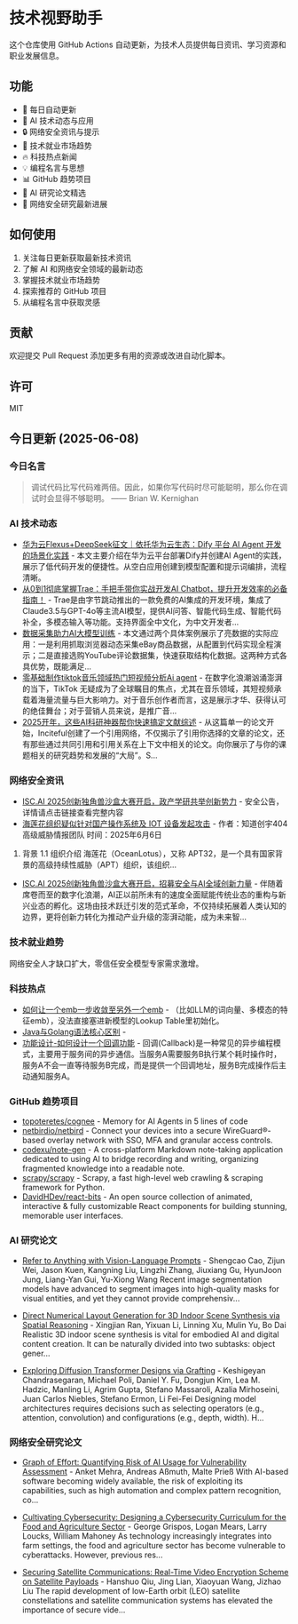 # 技术视野助手

这个仓库使用 GitHub Actions 自动更新，为技术人员提供每日资讯、学习资源和职业发展信息。

## 功能

- 🔄 每日自动更新
- 🤖 AI 技术动态与应用
- 🔒 网络安全资讯与提示
- 💼 技术就业市场趋势
- 🔥 科技热点新闻
- 💡 编程名言与思想
- 📊 GitHub 趋势项目
- 📝 AI 研究论文精选
- 🔐 网络安全研究最新进展

## 如何使用

1. 关注每日更新获取最新技术资讯
2. 了解 AI 和网络安全领域的最新动态
3. 掌握技术就业市场趋势
4. 探索推荐的 GitHub 项目
5. 从编程名言中获取灵感

## 贡献

欢迎提交 Pull Request 添加更多有用的资源或改进自动化脚本。

## 许可

MIT

## 今日更新 (2025-06-08)

### 今日名言

> 调试代码比写代码难两倍。因此，如果你写代码时尽可能聪明，那么你在调试时会显得不够聪明。 —— Brian W. Kernighan

### AI 技术动态

- [华为云Flexus+DeepSeek征文｜依托华为云生态：Dify 平台 AI Agent 开发的场景化实践](https://i-operation.csdnimg.cn/images/8efd18d5d7054f77a81294a14cd80ad5.png) - 本文主要介绍在华为云平台部署Dify并创建AI Agent的实践，展示了低代码开发的便捷性。从空白应用创建到模型配置和提示词编排，流程清晰。
- [从0到1彻底掌握Trae：手把手带你实战开发AI Chatbot，提升开发效率的必备指南！](https://i-operation.csdnimg.cn/images/8efd18d5d7054f77a81294a14cd80ad5.png) - Trae是由字节跳动推出的一款免费的AI集成的开发环境，集成了Claude3.5与GPT-4o等主流AI模型，提供AI问答、智能代码生成、智能代码补全，多模态输入等功能。支持界面全中文化，为中文开发者...
- [数据采集助力AI大模型训练](https://i-operation.csdnimg.cn/images/8efd18d5d7054f77a81294a14cd80ad5.png) - 本文通过两个具体案例展示了亮数据的实际应用：一是利用抓取浏览器动态采集eBay商品数据，从配置到代码实现全程演示；二是直接选购YouTube评论数据集，快速获取结构化数据。这两种方式各具优势，既能满足...
- [零基础制作tiktok音乐领域热门短视频分析Ai agent](https://i-operation.csdnimg.cn/images/8efd18d5d7054f77a81294a14cd80ad5.png) - 在数字化浪潮汹涌澎湃的当下，TikTok 无疑成为了全球瞩目的焦点，尤其在音乐领域，其短视频承载着海量流量与巨大影响力。对于音乐创作者而言，这是展示才华、获得认可的绝佳舞台；对于营销人员来说，是推广音...
- [2025开年，这些AI科研神器帮你快速搞定文献综述](https://i-operation.csdnimg.cn/images/8efd18d5d7054f77a81294a14cd80ad5.png) - 从这篇单一的论文开始，Inciteful创建了一个引用网络，不仅揭示了引用你选择的文章的论文，还有那些通过共同引用和引用关系在上下文中相关的论文。向你展示了与你的课题相关的研究趋势和发展的“大局”。S...


### 网络安全资讯

- [ISC.AI 2025创新独角兽沙盒大赛开启，政产学研共举创新势力](https://www.anquanke.com/post/id/308215) - 安全公告，详情请点击链接查看完整内容
- [海莲花组织疑似针对国产操作系统及 IOT 设备发起攻击](https://paper.seebug.org/3328/) - 作者：知道创宇404高级威胁情报团队
时间：2025年6月6日
1. 背景
1.1 组织介绍
海莲花（OceanLotus），又称 APT32，是一个具有国家背景的高级持续性威胁（APT）组织，该组织...
- [ISC.AI 2025创新独角兽沙盒大赛开启，招募安全与AI全域创新力量](https://www.4hou.com/posts/PGqW) - 伴随着席卷而至的数字化浪潮，AI正以前所未有的速度全面赋能传统业态的重构与新兴业态的孵化。这场由技术跃迁引发的范式革命，不仅持续拓展着人类认知的边界，更将创新力转化为推动产业升级的澎湃动能，成为未来智...


### 技术就业趋势

网络安全人才缺口扩大，零信任安全模型专家需求激增。

### 科技热点

- [如何让一个emb一步收敛至另外一个emb](https://cloud.tencent.com/developer/article/2528346) - ​（比如LLM的词向量、多模态的特征emb），没法直接塞进新模型的Lookup Table里初始化。
- [Java与Golang语法核心区别](https://cloud.tencent.com/developer/article/2528399) - 
- [功能设计-如何设计一个回调功能](https://cloud.tencent.com/developer/article/2528427) - 回调(Callback)是一种常见的异步编程模式，主要用于服务间的异步通信。当服务A需要服务B执行某个耗时操作时，服务A不会一直等待服务B完成，而是提供一个回调地址，服务B完成操作后主动通知服务A。


### GitHub 趋势项目

- [topoteretes/cognee](https://github.com/topoteretes/cognee) - Memory for AI Agents in 5 lines of code
- [netbirdio/netbird](https://github.com/netbirdio/netbird) - Connect your devices into a secure WireGuard®-based overlay network with SSO, MFA and granular access controls.
- [codexu/note-gen](https://github.com/codexu/note-gen) - A cross-platform Markdown note-taking application dedicated to using AI to bridge recording and writing, organizing fragmented knowledge into a readable note.
- [scrapy/scrapy](https://github.com/scrapy/scrapy) - Scrapy, a fast high-level web crawling & scraping framework for Python.
- [DavidHDev/react-bits](https://github.com/DavidHDev/react-bits) - An open source collection of animated, interactive & fully customizable React components for building stunning, memorable user interfaces.




### AI 研究论文

- [Refer to Anything with Vision-Language Prompts](http://arxiv.org/abs/2506.05342v1) - Shengcao Cao, Zijun Wei, Jason Kuen, Kangning Liu, Lingzhi Zhang, Jiuxiang Gu, HyunJoon Jung, Liang-Yan Gui, Yu-Xiong Wang
  Recent image segmentation models have advanced to segment images into
high-quality masks for visual entities, and yet they cannot provide
comprehensiv...

- [Direct Numerical Layout Generation for 3D Indoor Scene Synthesis via
  Spatial Reasoning](http://arxiv.org/abs/2506.05341v1) - Xingjian Ran, Yixuan Li, Linning Xu, Mulin Yu, Bo Dai
  Realistic 3D indoor scene synthesis is vital for embodied AI and digital
content creation. It can be naturally divided into two subtasks: object
gener...

- [Exploring Diffusion Transformer Designs via Grafting](http://arxiv.org/abs/2506.05340v1) - Keshigeyan Chandrasegaran, Michael Poli, Daniel Y. Fu, Dongjun Kim, Lea M. Hadzic, Manling Li, Agrim Gupta, Stefano Massaroli, Azalia Mirhoseini, Juan Carlos Niebles, Stefano Ermon, Li Fei-Fei
  Designing model architectures requires decisions such as selecting operators
(e.g., attention, convolution) and configurations (e.g., depth, width).
H...



### 网络安全研究论文

- [Graph of Effort: Quantifying Risk of AI Usage for Vulnerability
  Assessment](http://arxiv.org/abs/2503.16392v1) - Anket Mehra, Andreas Aßmuth, Malte Prieß
  With AI-based software becoming widely available, the risk of exploiting its
capabilities, such as high automation and complex pattern recognition, co...

- [Cultivating Cybersecurity: Designing a Cybersecurity Curriculum for the
  Food and Agriculture Sector](http://arxiv.org/abs/2503.16292v1) - George Grispos, Logan Mears, Larry Loucks, William Mahoney
  As technology increasingly integrates into farm settings, the food and
agriculture sector has become vulnerable to cyberattacks. However, previous
res...

- [Securing Satellite Communications: Real-Time Video Encryption Scheme on
  Satellite Payloads](http://arxiv.org/abs/2503.16287v1) - Hanshuo Qiu, Jing Lian, Xiaoyuan Wang, Jizhao Liu
  The rapid development of low-Earth orbit (LEO) satellite constellations and
satellite communication systems has elevated the importance of secure vide...

